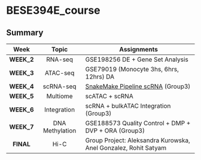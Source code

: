 # BESE394E_course


## Summary 
|  Week      |    **Topic**     | **Assignments**                                                                                                              |
|:----------:|:----------------:|------------------------------------------------------------------------------------------------------------------------------|
| **WEEK_2** |     RNA-seq      | GSE198256 DE + Gene Set Analysis                                                                                             |
| **WEEK_3** |     ATAC-seq     | GSE79019 (Monocyte 3hs, 6hrs, 12hrs) DA                                                                                      |
| **WEEK_4** |    scRNA-seq     | [SnakeMake Pipeline scRNA](https://github.com/alkurowska/dea_seurat_Group3) (Group3)                                         |
| **WEEK_5** |     Multiome     | scATAC + scRNA                                                                                                               |
| **WEEK_6** |   Integration    | scRNA + bulkATAC Integration  (Group3)                                                                                       |
| **WEEK_7** | DNA Methylation  | GSE188573 Quality Control + DMP + DVP + ORA  (Group3)                                                                        |
| **FINAL**  |     Hi-C         | Group Project: Aleksandra Kurowska, Anel Gonzalez, Rohit Satyam                                                              |
